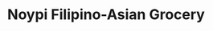 ---
title: "Noypi Filipino-Asian Grocery"
url: /pompton-lakes/noypi-filipino-asian-grocery/
shop: supermarket
---